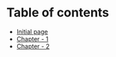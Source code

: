 # Table of contents

* [Initial page](README.md)
* [Chapter - 1](untitled.md)
* [Chapter - 2](chapter-2.md)


